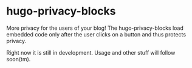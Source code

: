 # hugo-privacy-blocks

More privacy for the users of your blog!
The hugo-privacy-blocks load embedded code only after the user clicks on a button and thus protects privacy.

Right now it is still in development. Usage and other stuff will follow soon(tm).


